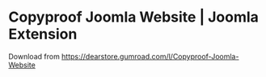 # Copyproof Joomla Website | Joomla Extension
Download from https://dearstore.gumroad.com/l/Copyproof-Joomla-Website 
